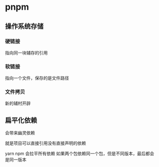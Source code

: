 
# pnpm

## 操作系统存储

### 硬链接
指向同一块辅存的引用

### 软链接
指向一个文件，保存的是文件路径

### 文件拷贝
新的辅村开辟

## 扁平化依赖
会带来幽灵依赖

就是项目可以直接引用没有直接声明的依赖

yarn npm 会拉平所有依赖
如果两个包依赖同一个包，但是不同版本，最后都会是同一版本